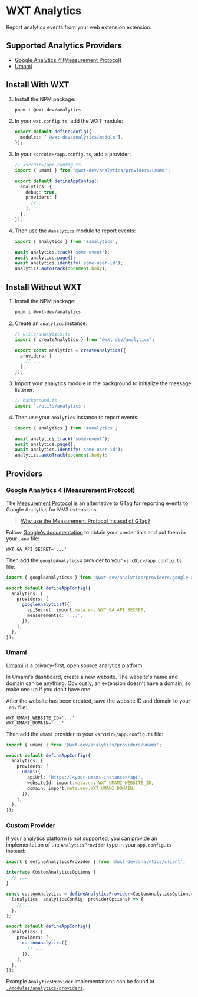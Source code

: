 # WXT Analytics

Report analytics events from your web extension extension.

## Supported Analytics Providers

- [Google Analytics 4 (Measurement Protocol)](#google-analytics-4-measurement-protocol)
- [Umami](#umami)

## Install With WXT

1. Install the NPM package:
   ```bash
   pnpm i @wxt-dev/analytics
   ```
2. In your `wxt.config.ts`, add the WXT module:
   ```ts
   export default defineConfig({
     modules: ['@wxt-dev/analytics/module'],
   });
   ```
3. In your `<srcDir>/app.config.ts`, add a provider:

   ```ts
   // <srcDir>/app.config.ts
   import { umami } from '@wxt-dev/analytics/providers/umami';

   export default defineAppConfig({
     analytics: {
       debug: true,
       providers: [
         // ...
       ],
     },
   });
   ```

4. Then use the `#analytics` module to report events:

   ```ts
   import { analytics } from '#analytics';

   await analytics.track('some-event');
   await analytics.page();
   await analytics.identify('some-user-id');
   analytics.autoTrack(document.body);
   ```

## Install Without WXT

1. Install the NPM package:
   ```bash
   pnpm i @wxt-dev/analytics
   ```
2. Create an `analytics` instance:

   ```ts
   // utils/analytics.ts
   import { createAnalytics } from '@wxt-dev/analytics';

   export const analytics = createAnalytics({
     providers: [
       // ...
     ],
   });
   ```

3. Import your analytics module in the background to initialize the message listener:
   ```ts
   // background.ts
   import './utils/analytics';
   ```
4. Then use your `analytics` instance to report events:

   ```ts
   import { analytics } from '#analytics';

   await analytics.track('some-event');
   await analytics.page();
   await analytics.identify('some-user-id');
   analytics.autoTrack(document.body);
   ```

## Providers

### Google Analytics 4 (Measurement Protocol)

The [Measurement Protocol](https://developers.google.com/analytics/devguides/collection/protocol/ga4) is an alternative to GTag for reporting events to Google Analytics for MV3 extensions.

> [Why use the Measurement Protocol instead of GTag?](https://developer.chrome.com/docs/extensions/how-to/integrate/google-analytics-4#measurement-protocol)

Follow [Google's documentation](https://developer.chrome.com/docs/extensions/how-to/integrate/google-analytics-4#setup-credentials) to obtain your credentials and put them in your `.env` file:

```dotenv
WXT_GA_API_SECRET='...'
```

Then add the `googleAnalytics4` provider to your `<srcDir>/app.config.ts` file:

```ts
import { googleAnalytics4 } from '@wxt-dev/analytics/providers/google-analytics-4';

export default defineAppConfig({
  analytics: {
    providers: [
      googleAnalytics4({
        apiSecret: import.meta.env.WXT_GA_API_SECRET,
        measurementId: '...',
      }),
    ],
  },
});
```

### Umami

[Umami](https://umami.is/) is a privacy-first, open source analytics platform.

In Umami's dashboard, create a new website. The website's name and domain can be anything. Obviously, an extension doesn't have a domain, so make one up if you don't have one.

After the website has been created, save the website ID and domain to your `.env` file:

```dotenv
WXT_UMAMI_WEBSITE_ID='...'
WXT_UMAMI_DOMAIN='...'
```

Then add the `umami` provider to your `<srcDir>/app.config.ts` file:

```ts
import { umami } from '@wxt-dev/analytics/providers/umami';

export default defineAppConfig({
  analytics: {
    providers: [
      umami({
        apiUrl: 'https://<your-umami-instance>/api',
        websiteId: import.meta.env.WXT_UMAMI_WEBSITE_ID,
        domain: import.meta.env.WXT_UMAMI_DOMAIN,
      }),
    ],
  },
});
```

### Custom Provider

If your analytics platform is not supported, you can provide an implementation of the `AnalyticsProvider` type in your `app.config.ts` instead:

```ts
import { defineAnalyticsProvider } from '@wxt-dev/analytics/client';

interface CustomAnalyticsOptions {
  // ...
}

const customAnalytics = defineAnalyticsProvider<CustomAnalyticsOptions>(
  (analytics, analyticsConfig, providerOptions) => {
    // ...
  },
);

export default defineAppConfig({
  analytics: {
    providers: [
      customAnalytics({
        // ...
      }),
    ],
  },
});
```

Example `AnalyticsProvider` implementations can be found at [`./modules/analytics/providers`](https://github.com/wxt-dev/wxt/tree/main/packages/analytics/modules/analytics/providers).
